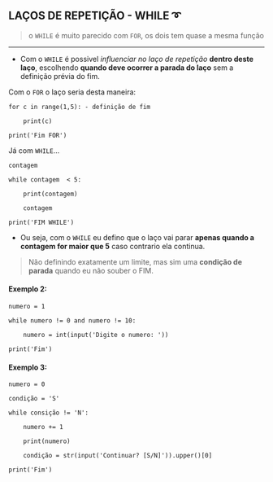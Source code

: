 ## LAÇOS DE REPETIÇÃO - WHILE :curly_loop:

> o `WHILE` é muito parecido com `FOR`, os dois tem quase a mesma função

---

* Com o `WHILE` é possivel *influenciar no laço de repetição* **dentro deste laço**, escolhendo **quando deve ocorrer a parada do laço** sem a definição prévia do fim.

Com o `FOR` o laço seria desta maneira:

```
for c in range(1,5): - definição de fim

    print(c)
    
print('Fim FOR')
```

Já  com `WHILE`...

```
contagem

while contagem  < 5:

    print(contagem)
    
    contagem
    
print('FIM WHILE')
```

* Ou seja, com o `WHILE` eu defino que o laço vai parar **apenas quando a contagem for maior que 5** caso contrario ela continua.
> Não definindo exatamente um limite, mas sim uma **condição de parada** quando eu não souber o FIM.

#### Exemplo 2:

```
numero = 1

while numero != 0 and numero != 10:

    numero = int(input('Digite o numero: '))
    
print('Fim')
```

#### Exemplo 3:

```
numero = 0

condição = 'S'

while consição != 'N':

    numero += 1
    
    print(numero)
    
    condição = str(input('Continuar? [S/N]')).upper()[0]
    
print('Fim')
```

